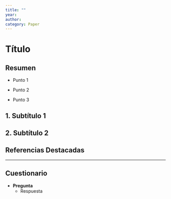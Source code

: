 ```yaml
---
title: ""
year: 
author: 
category: Paper
---
```


# Título

## Resumen

* Punto 1

* Punto 2

* Punto 3

## 1. Subtítulo 1

## 2. Subtítulo 2

## Referencias Destacadas

---

## Cuestionario

* **Pregunta**
    * Respuesta 